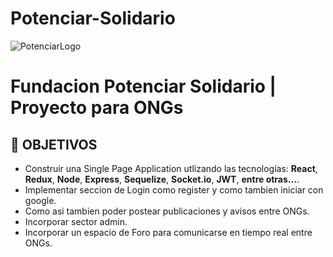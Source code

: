 # Potenciar-Solidario

![PotenciarLogo]([https://d31uz8lwfmyn8g.cloudfront.net/Assets/logo-henry-white-lg.png](https://imgs.search.brave.com/-WEBDUnZEZBKIl7vq23xg1fsefxsBXMqbfrLvfAxmdk/rs:fit:860:0:0/g:ce/aHR0cHM6Ly9zdGF0/aWMud2l4c3RhdGlj/LmNvbS9tZWRpYS80/Y2YwMjRfZWY2OGM3/YTk5MmI0NGZiZDhl/YzUxYmJkOGFkMjFi/MGF-bXYyLnBuZy92/MS9jcm9wL3hfMjI0/MSx5XzQxNSx3XzM0/NjksaF8zMzU1L2Zp/bGwvd18yMDUsaF8y/MDAsYWxfYyxxXzg1/LHVzbV8wLjY2XzEu/MDBfMC4wMSxlbmNf/YXV0by9Mb2dvX0ZQ/UzIwMjBfTXotMDQu/cG5n))

# **Fundacion Potenciar Solidario** | Proyecto para ONGs

## **📌 OBJETIVOS**

-  Construir una Single Page Application utlizando las tecnologías: **React**, **Redux**, **Node**, **Express**, **Sequelize**, **Socket.io**, **JWT**, **entre otras...**.
-  Implementar seccion de Login como register y como tambien iniciar con google.
-  Como asi tambien poder postear publicaciones y avisos entre ONGs.
-  Incorporar sector admin.
-  Incorporar un espacio de Foro para comunicarse en tiempo real entre ONGs.


<br />
